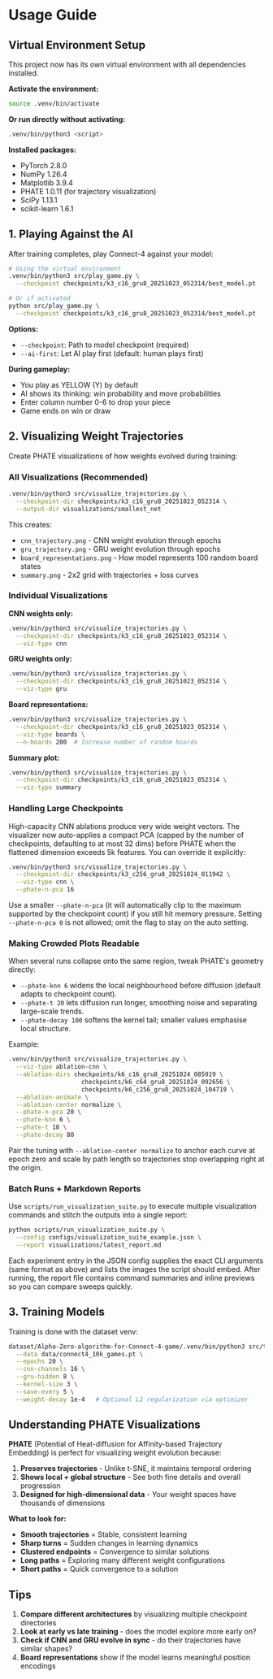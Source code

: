 # Usage Guide

## Virtual Environment Setup

This project now has its own virtual environment with all dependencies installed.

**Activate the environment:**
```bash
source .venv/bin/activate
```

**Or run directly without activating:**
```bash
.venv/bin/python3 <script>
```

**Installed packages:**
- PyTorch 2.8.0
- NumPy 1.26.4
- Matplotlib 3.9.4
- PHATE 1.0.11 (for trajectory visualization)
- SciPy 1.13.1
- scikit-learn 1.6.1

## 1. Playing Against the AI

After training completes, play Connect-4 against your model:

```bash
# Using the virtual environment
.venv/bin/python3 src/play_game.py \
  --checkpoint checkpoints/k3_c16_gru8_20251023_052314/best_model.pt

# Or if activated
python src/play_game.py \
  --checkpoint checkpoints/k3_c16_gru8_20251023_052314/best_model.pt
```

**Options:**
- `--checkpoint`: Path to model checkpoint (required)
- `--ai-first`: Let AI play first (default: human plays first)

**During gameplay:**
- You play as YELLOW (Y) by default
- AI shows its thinking: win probability and move probabilities
- Enter column number 0-6 to drop your piece
- Game ends on win or draw

## 2. Visualizing Weight Trajectories

Create PHATE visualizations of how weights evolved during training:

### All Visualizations (Recommended)
```bash
.venv/bin/python3 src/visualize_trajectories.py \
  --checkpoint-dir checkpoints/k3_c16_gru8_20251023_052314 \
  --output-dir visualizations/smallest_net
```

This creates:
- `cnn_trajectory.png` - CNN weight evolution through epochs
- `gru_trajectory.png` - GRU weight evolution through epochs
- `board_representations.png` - How model represents 100 random board states
- `summary.png` - 2x2 grid with trajectories + loss curves

### Individual Visualizations

**CNN weights only:**
```bash
.venv/bin/python3 src/visualize_trajectories.py \
  --checkpoint-dir checkpoints/k3_c16_gru8_20251023_052314 \
  --viz-type cnn
```

**GRU weights only:**
```bash
.venv/bin/python3 src/visualize_trajectories.py \
  --checkpoint-dir checkpoints/k3_c16_gru8_20251023_052314 \
  --viz-type gru
```

**Board representations:**
```bash
.venv/bin/python3 src/visualize_trajectories.py \
  --checkpoint-dir checkpoints/k3_c16_gru8_20251023_052314 \
  --viz-type boards \
  --n-boards 200  # Increase number of random boards
```

**Summary plot:**
```bash
.venv/bin/python3 src/visualize_trajectories.py \
  --checkpoint-dir checkpoints/k3_c16_gru8_20251023_052314 \
  --viz-type summary
```

### Handling Large Checkpoints

High-capacity CNN ablations produce very wide weight vectors. The visualizer now auto-applies a compact PCA (capped by the number of checkpoints, defaulting to at most 32 dims) before PHATE when the flattened dimension exceeds 5k features. You can override it explicitly:

```bash
.venv/bin/python3 src/visualize_trajectories.py \
  --checkpoint-dir checkpoints/k3_c256_gru8_20251024_011942 \
  --viz-type cnn \
  --phate-n-pca 16
```

Use a smaller `--phate-n-pca` (it will automatically clip to the maximum supported by the checkpoint count) if you still hit memory pressure. Setting `--phate-n-pca 0` is not allowed; omit the flag to stay on the auto setting.

### Making Crowded Plots Readable

When several runs collapse onto the same region, tweak PHATE's geometry directly:

- `--phate-knn 6` widens the local neighbourhood before diffusion (default adapts to checkpoint count).
- `--phate-t 20` lets diffusion run longer, smoothing noise and separating large-scale trends.
- `--phate-decay 100` softens the kernel tail; smaller values emphasise local structure.

Example:

```bash
.venv/bin/python3 src/visualize_trajectories.py \
  --viz-type ablation-cnn \
  --ablation-dirs checkpoints/k6_c16_gru8_20251024_085919 \
                    checkpoints/k6_c64_gru8_20251024_092656 \
                    checkpoints/k6_c256_gru8_20251024_104719 \
  --ablation-animate \
  --ablation-center normalize \
  --phate-n-pca 20 \
  --phate-knn 6 \
  --phate-t 18 \
  --phate-decay 80
```

Pair the tuning with `--ablation-center normalize` to anchor each curve at epoch zero and scale by path length so trajectories stop overlapping right at the origin.

### Batch Runs + Markdown Reports

Use `scripts/run_visualization_suite.py` to execute multiple visualization commands and stitch the outputs into a single report:

```bash
python scripts/run_visualization_suite.py \
  --config configs/visualization_suite_example.json \
  --report visualizations/latest_report.md
```

Each experiment entry in the JSON config supplies the exact CLI arguments (same format as above) and lists the images the script should embed. After running, the report file contains command summaries and inline previews so you can compare sweeps quickly.

## 3. Training Models

Training is done with the dataset venv:

```bash
dataset/Alpha-Zero-algorithm-for-Connect-4-game/.venv/bin/python3 src/train.py \
  --data data/connect4_10k_games.pt \
  --epochs 20 \
  --cnn-channels 16 \
  --gru-hidden 8 \
  --kernel-size 3 \
  --save-every 5 \
  --weight-decay 1e-4   # Optional L2 regularization via optimizer
```

## Understanding PHATE Visualizations

**PHATE** (Potential of Heat-diffusion for Affinity-based Trajectory Embedding) is perfect for visualizing weight evolution because:

1. **Preserves trajectories** - Unlike t-SNE, it maintains temporal ordering
2. **Shows local + global structure** - See both fine details and overall progression
3. **Designed for high-dimensional data** - Your weight spaces have thousands of dimensions

**What to look for:**
- **Smooth trajectories** = Stable, consistent learning
- **Sharp turns** = Sudden changes in learning dynamics
- **Clustered endpoints** = Convergence to similar solutions
- **Long paths** = Exploring many different weight configurations
- **Short paths** = Quick convergence to a solution

## Tips

1. **Compare different architectures** by visualizing multiple checkpoint directories
2. **Look at early vs late training** - does the model explore more early on?
3. **Check if CNN and GRU evolve in sync** - do their trajectories have similar shapes?
4. **Board representations** show if the model learns meaningful position encodings
